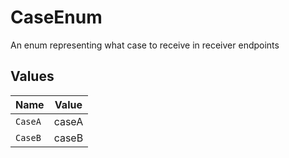 # CaseEnum

An enum representing what case to receive in receiver endpoints


## Values

| Name    | Value   |
| ------- | ------- |
| `CaseA` | caseA   |
| `CaseB` | caseB   |